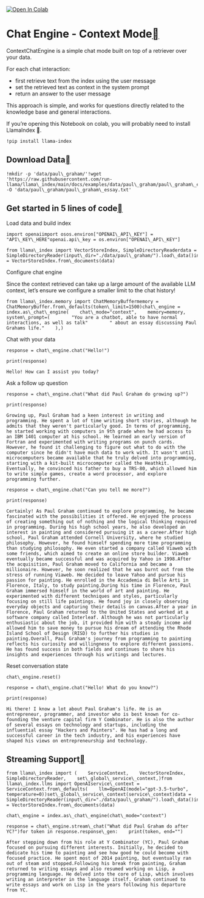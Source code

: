 [![Open In Colab](https://colab.research.google.com/assets/colab-badge.svg)](https://colab.research.google.com/github/jerryjliu/llama_index/blob/main/docs/examples/chat_engine/chat_engine_context.ipynb)

Chat Engine - Context Mode[](#chat-engine-context-mode "Permalink to this heading")
====================================================================================

ContextChatEngine is a simple chat mode built on top of a retriever over your data.

For each chat interaction:

* first retrieve text from the index using the user message
* set the retrieved text as context in the system prompt
* return an answer to the user message

This approach is simple, and works for questions directly related to the knowledge base and general interactions.

If you’re opening this Notebook on colab, you will probably need to install LlamaIndex 🦙.


```
!pip install llama-index
```
Download Data[](#download-data "Permalink to this heading")
------------------------------------------------------------


```
!mkdir -p 'data/paul\_graham/'!wget 'https://raw.githubusercontent.com/run-llama/llama\_index/main/docs/examples/data/paul\_graham/paul\_graham\_essay.txt' -O 'data/paul\_graham/paul\_graham\_essay.txt'
```
Get started in 5 lines of code[](#get-started-in-5-lines-of-code "Permalink to this heading")
----------------------------------------------------------------------------------------------

Load data and build index


```
import openaiimport osos.environ["OPENAI\_API\_KEY"] = "API\_KEY\_HERE"openai.api\_key = os.environ["OPENAI\_API\_KEY"]
```

```
from llama\_index import VectorStoreIndex, SimpleDirectoryReaderdata = SimpleDirectoryReader(input\_dir="./data/paul\_graham/").load\_data()index = VectorStoreIndex.from\_documents(data)
```
Configure chat engine

Since the context retrieved can take up a large amount of the available LLM context, let’s ensure we configure a smaller limit to the chat history!


```
from llama\_index.memory import ChatMemoryBuffermemory = ChatMemoryBuffer.from\_defaults(token\_limit=1500)chat\_engine = index.as\_chat\_engine(    chat\_mode="context",    memory=memory,    system\_prompt=(        "You are a chatbot, able to have normal interactions, as well as talk"        " about an essay discussing Paul Grahams life."    ),)
```
Chat with your data


```
response = chat\_engine.chat("Hello!")
```

```
print(response)
```

```
Hello! How can I assist you today?
```
Ask a follow up question


```
response = chat\_engine.chat("What did Paul Graham do growing up?")
```

```
print(response)
```

```
Growing up, Paul Graham had a keen interest in writing and programming. He spent a lot of time writing short stories, although he admits that they weren't particularly good. In terms of programming, he started working with computers in 9th grade when he had access to an IBM 1401 computer at his school. He learned an early version of Fortran and experimented with writing programs on punch cards. However, he found it challenging to figure out what to do with the computer since he didn't have much data to work with. It wasn't until microcomputers became available that he truly delved into programming, starting with a kit-built microcomputer called the Heathkit. Eventually, he convinced his father to buy a TRS-80, which allowed him to write simple games, create a word processor, and explore programming further.
```

```
response = chat\_engine.chat("Can you tell me more?")
```

```
print(response)
```

```
Certainly! As Paul Graham continued to explore programming, he became fascinated with the possibilities it offered. He enjoyed the process of creating something out of nothing and the logical thinking required in programming. During his high school years, he also developed an interest in painting and considered pursuing it as a career.After high school, Paul Graham attended Cornell University, where he studied philosophy. However, he found himself spending more time programming than studying philosophy. He even started a company called Viaweb with some friends, which aimed to create an online store builder. Viaweb eventually became successful and was acquired by Yahoo in 1998.After the acquisition, Paul Graham moved to California and became a millionaire. However, he soon realized that he was burnt out from the stress of running Viaweb. He decided to leave Yahoo and pursue his passion for painting. He enrolled in the Accademia di Belle Arti in Florence, Italy, to study painting.During his time in Florence, Paul Graham immersed himself in the world of art and painting. He experimented with different techniques and styles, particularly focusing on still life paintings. He found joy in closely observing everyday objects and capturing their details on canvas.After a year in Florence, Paul Graham returned to the United States and worked at a software company called Interleaf. Although he was not particularly enthusiastic about the job, it provided him with a steady income and allowed him to save money to pursue his dream of attending the Rhode Island School of Design (RISD) to further his studies in painting.Overall, Paul Graham's journey from programming to painting reflects his curiosity and willingness to explore different passions. He has found success in both fields and continues to share his insights and experiences through his writings and lectures.
```
Reset conversation state


```
chat\_engine.reset()
```

```
response = chat\_engine.chat("Hello! What do you know?")
```

```
print(response)
```

```
Hi there! I know a lot about Paul Graham's life. He is an entrepreneur, programmer, and investor who is best known for co-founding the venture capital firm Y Combinator. He is also the author of several essays on technology and startups, including the influential essay "Hackers and Painters". He has had a long and successful career in the tech industry, and his experiences have shaped his views on entrepreneurship and technology.
```
Streaming Support[](#streaming-support "Permalink to this heading")
--------------------------------------------------------------------


```
from llama\_index import (    ServiceContext,    VectorStoreIndex,    SimpleDirectoryReader,    set\_global\_service\_context,)from llama\_index.llms import OpenAIservice\_context = ServiceContext.from\_defaults(    llm=OpenAI(model="gpt-3.5-turbo", temperature=0))set\_global\_service\_context(service\_context)data = SimpleDirectoryReader(input\_dir="./data/paul\_graham/").load\_data()index = VectorStoreIndex.from\_documents(data)
```

```
chat\_engine = index.as\_chat\_engine(chat\_mode="context")
```

```
response = chat\_engine.stream\_chat("What did Paul Graham do after YC?")for token in response.response\_gen:    print(token, end="")
```

```
After stepping down from his role at Y Combinator (YC), Paul Graham focused on pursuing different interests. Initially, he decided to dedicate his time to painting and see how good he could become with focused practice. He spent most of 2014 painting, but eventually ran out of steam and stopped.Following his break from painting, Graham returned to writing essays and also resumed working on Lisp, a programming language. He delved into the core of Lisp, which involves writing an interpreter in the language itself. Graham continued to write essays and work on Lisp in the years following his departure from YC.
```
